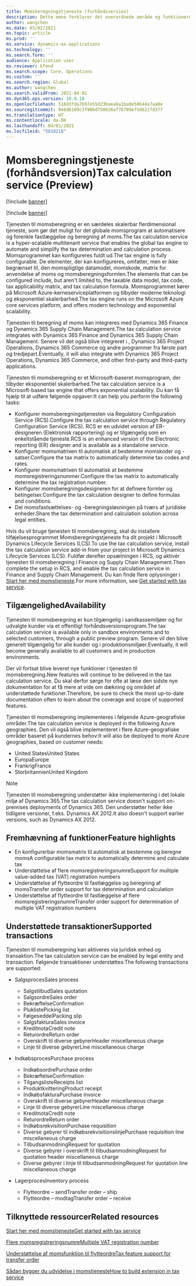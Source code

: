 ```yaml
---
title: Momsberegningstjeneste (forhåndsversion)
description: Dette emne forklarer det overordnede område og funktionerne for tjenesten til momsberegning.
author: wangchen
ms.date: 03/02/2021
ms.topic: article
ms.prod: ''
ms.service: dynamics-ax-applications
ms.technology: ''
ms.search.form: ''
audience: Application user
ms.reviewer: kfend
ms.search.scope: Core, Operations
ms.custom: ''
ms.search.region: Global
ms.author: wangchen
ms.search.validFrom: 2021-04-01
ms.dyn365.ops.version: 10.0.18
ms.openlocfilehash: 518d3fda7b97e55d23beea6a1ba0e50b44a7aa0e
ms.sourcegitcommit: 0e8db169c3f90bd750826af76709ef5d621fd377
ms.translationtype: HT
ms.contentlocale: da-DK
ms.lasthandoff: 04/01/2021
ms.locfileid: "5818218"
---
```

# <a name="tax-calculation-service-preview"></a><span data-ttu-id="60acd-103">Momsberegningstjeneste (forhåndsversion)</span><span class="sxs-lookup"><span data-stu-id="60acd-103">Tax calculation service (Preview)</span></span>

[!include [banner](../includes/banner.md)]

[!include [banner](../includes/preview-banner.md)]

<span data-ttu-id="60acd-104">Tjenesten til momsberegning er en særdeles skalerbar flerdimensional tjeneste, som gør det muligt for det globale momsprogram at automatisere og forenkle fastlæggelse og beregning af moms.</span><span class="sxs-lookup"><span data-stu-id="60acd-104">The tax calculation service is a hyper-scalable multitenant service that enables the global tax engine to automate and simplify the tax determination and calculation process.</span></span> <span data-ttu-id="60acd-105">Momsprogrammet kan konfigureres fuldt ud.</span><span class="sxs-lookup"><span data-stu-id="60acd-105">The tax engine is fully configurable.</span></span> <span data-ttu-id="60acd-106">De elementer, der kan konfigureres, omfatter, men er ikke begrænset til, den momspligtige datamodel, momskode, matrix for anvendelse af moms og momsberegningsformlen.</span><span class="sxs-lookup"><span data-stu-id="60acd-106">The elements that can be configured include, but aren't limited to, the taxable data model, tax code, tax applicability matrix, and tax calculation formula.</span></span> <span data-ttu-id="60acd-107">Momsprogrammet kører på Microsoft Azure-kerneserviceplatformen og tilbyder moderne teknologi og eksponentiel skalerbarhed.</span><span class="sxs-lookup"><span data-stu-id="60acd-107">The tax engine runs on the Microsoft Azure core services platform, and offers modern technology and exponential scalability.</span></span>

<span data-ttu-id="60acd-108">Tjenesten til beregning af moms kan integreres med Dynamics 365 Finance og Dynamics 365 Supply Chain Management.</span><span class="sxs-lookup"><span data-stu-id="60acd-108">The tax calculation service integrates with Dynamics 365 Finance and Dynamics 365 Supply Chain Management.</span></span> <span data-ttu-id="60acd-109">Senere vil det også blive integreret i , Dynamics 365 Project Operations, Dynamics 365 Commerce og andre programmer fra første part og tredjepart.</span><span class="sxs-lookup"><span data-stu-id="60acd-109">Eventually, it will also integrate with Dynamics 365 Project Operations, Dynamics 365 Commerce, and other first-party and third-party applications.</span></span>

<span data-ttu-id="60acd-110">Tjenesten til momsberegning er et Microsoft-baseret momsprogram, der tilbyder eksponentiel skalerbarhed.</span><span class="sxs-lookup"><span data-stu-id="60acd-110">The tax calculation service is a Microsoft-based tax engine that offers exponential scalability.</span></span> <span data-ttu-id="60acd-111">Du kan få hjælp til at udføre følgende opgaver:</span><span class="sxs-lookup"><span data-stu-id="60acd-111">It can help you perform the following tasks:</span></span>

- <span data-ttu-id="60acd-112">Konfigurer momsberegningstjenesten via Regulatory Configuration Service (RCS).</span><span class="sxs-lookup"><span data-stu-id="60acd-112">Configure the tax calculation service through Regulatory Configuration Service (RCS).</span></span> <span data-ttu-id="60acd-113">RCS er en udvidet version af ER-designeren (Elektronisk rapportering) og er tilgængelig som en enkeltstående tjeneste.</span><span class="sxs-lookup"><span data-stu-id="60acd-113">RCS is an enhanced version of the Electronic reporting (ER) designer and is available as a standalone service.</span></span>
- <span data-ttu-id="60acd-114">Konfigurer momsmatrixen til automatisk at bestemme momskoder og -satser.</span><span class="sxs-lookup"><span data-stu-id="60acd-114">Configure the tax matrix to automatically determine tax codes and rates.</span></span>
- <span data-ttu-id="60acd-115">Konfigurer momsmatrixen til automatisk at bestemme momsregistreringsnummer.</span><span class="sxs-lookup"><span data-stu-id="60acd-115">Configure the tax matrix to automatically determine the tax registration number.</span></span>
- <span data-ttu-id="60acd-116">Konfigurer momsberegningsdesigneren for at definere formler og betingelser.</span><span class="sxs-lookup"><span data-stu-id="60acd-116">Configure the tax calculation designer to define formulas and conditions.</span></span>
- <span data-ttu-id="60acd-117">Del momsfastsættelses- og -beregningsløsningen på tværs af juridiske enheder.</span><span class="sxs-lookup"><span data-stu-id="60acd-117">Share the tax determination and calculation solution across legal entities.</span></span>

<span data-ttu-id="60acd-118">Hvis du vil bruge tjenesten til momsberegning, skal du installere tilføjelsesprogrammet Momsberegningstjeneste fra dit projekt i Microsoft Dynamics Lifecycle Services (LCS).</span><span class="sxs-lookup"><span data-stu-id="60acd-118">To use the tax calculation service, install the tax calculation service add-in from your project in Microsoft Dynamics Lifecycle Services (LCS).</span></span> <span data-ttu-id="60acd-119">Fuldfør derefter opsætningen i RCS, og aktivér tjenesten til momsberegning i Finance og Supply Chain Management.</span><span class="sxs-lookup"><span data-stu-id="60acd-119">Then complete the setup in RCS, and enable the tax calculation service in Finance and Supply Chain Management.</span></span> <span data-ttu-id="60acd-120">Du kan finde flere oplysninger i [Start her med momstjeneste](https://go.microsoft.com/fwlink/?linkid=2138482).</span><span class="sxs-lookup"><span data-stu-id="60acd-120">For more information, see [Get started with tax service](https://go.microsoft.com/fwlink/?linkid=2138482).</span></span>

## <a name="availability"></a><span data-ttu-id="60acd-121">Tilgængelighed</span><span class="sxs-lookup"><span data-stu-id="60acd-121">Availability</span></span>

<span data-ttu-id="60acd-122">Tjenesten til momsberegning er kun tilgængelig i sandkassemiljøer og for udvalgte kunder via et offentligt forhåndsversionsprogram.</span><span class="sxs-lookup"><span data-stu-id="60acd-122">The tax calculation service is available only in sandbox environments and to selected customers, through a public preview program.</span></span> <span data-ttu-id="60acd-123">Senere vil den blive generelt tilgængelig for alle kunder og i produktionsmiljøer.</span><span class="sxs-lookup"><span data-stu-id="60acd-123">Eventually, it will become generally available to all customers and in production environments.</span></span>

<span data-ttu-id="60acd-124">Der vil fortsat blive leveret nye funktioner i tjenesten til momsberegning.</span><span class="sxs-lookup"><span data-stu-id="60acd-124">New features will continue to be delivered in the tax calculation service.</span></span> <span data-ttu-id="60acd-125">Du skal derfor sørge for ofte at læse den sidste nye dokumentation for at få mere at vide om dækning og området af understøttede funktioner.</span><span class="sxs-lookup"><span data-stu-id="60acd-125">Therefore, be sure to check the most up-to-date documentation often to learn about the coverage and scope of supported features.</span></span>

<span data-ttu-id="60acd-126">Tjenesten til momsberegning implementeres i følgende Azure-geografiske områder.</span><span class="sxs-lookup"><span data-stu-id="60acd-126">The tax calculation service is deployed in the following Azure geographies.</span></span> <span data-ttu-id="60acd-127">Den vil også blive implementeret i flere Azure-geografiske områder baseret på kundernes behov:</span><span class="sxs-lookup"><span data-stu-id="60acd-127">It will also be deployed to more Azure geographies, based on customer needs:</span></span>

- <span data-ttu-id="60acd-128">United States</span><span class="sxs-lookup"><span data-stu-id="60acd-128">United States</span></span>
- <span data-ttu-id="60acd-129">Europa</span><span class="sxs-lookup"><span data-stu-id="60acd-129">Europe</span></span>
- <span data-ttu-id="60acd-130">Frankrig</span><span class="sxs-lookup"><span data-stu-id="60acd-130">France</span></span>
- <span data-ttu-id="60acd-131">Storbritannien</span><span class="sxs-lookup"><span data-stu-id="60acd-131">United Kingdom</span></span>

> [!NOTE]
> <span data-ttu-id="60acd-132">Tjenesten til momsberegning understøtter ikke implementering i det lokale miljø af Dynamics 365.</span><span class="sxs-lookup"><span data-stu-id="60acd-132">The tax calculation service doesn't support on-premises deployments of Dynamics 365.</span></span> <span data-ttu-id="60acd-133">Den understøtter heller ikke tidligere versioner, f.eks. Dynamics AX 2012.</span><span class="sxs-lookup"><span data-stu-id="60acd-133">It also doesn't support earlier versions, such as Dynamics AX 2012.</span></span>

## <a name="feature-highlights"></a><span data-ttu-id="60acd-134">Fremhævning af funktioner</span><span class="sxs-lookup"><span data-stu-id="60acd-134">Feature highlights</span></span>

- <span data-ttu-id="60acd-135">En konfigurerbar momsmatrix til automatisk at bestemme og beregne moms</span><span class="sxs-lookup"><span data-stu-id="60acd-135">A configurable tax matrix to automatically determine and calculate tax</span></span>
- <span data-ttu-id="60acd-136">Understøttelse af flere momsregistreringsnumre</span><span class="sxs-lookup"><span data-stu-id="60acd-136">Support for multiple value-added tax (VAT) registration numbers</span></span>
- <span data-ttu-id="60acd-137">Understøttelse af flytteordre til fastlæggelse og beregning af moms</span><span class="sxs-lookup"><span data-stu-id="60acd-137">Transfer order support for tax determination and calculation</span></span>
- <span data-ttu-id="60acd-138">Understøttelse af flytteordre til fastlæggelse af flere momsregistreringsnumre</span><span class="sxs-lookup"><span data-stu-id="60acd-138">Transfer order support for determination of multiple VAT registration numbers</span></span>

## <a name="supported-transactions"></a><span data-ttu-id="60acd-139">Understøttede transaktioner</span><span class="sxs-lookup"><span data-stu-id="60acd-139">Supported transactions</span></span>

<span data-ttu-id="60acd-140">Tjenesten til momsberegning kan aktiveres via juridisk enhed og transaktion.</span><span class="sxs-lookup"><span data-stu-id="60acd-140">The tax calculation service can be enabled by legal entity and transaction.</span></span> <span data-ttu-id="60acd-141">Følgende transaktioner understøttes:</span><span class="sxs-lookup"><span data-stu-id="60acd-141">The following transactions are supported:</span></span>

- <span data-ttu-id="60acd-142">Salgsproces</span><span class="sxs-lookup"><span data-stu-id="60acd-142">Sales process</span></span>

    - <span data-ttu-id="60acd-143">Salgstilbud</span><span class="sxs-lookup"><span data-stu-id="60acd-143">Sales quotation</span></span>
    - <span data-ttu-id="60acd-144">Salgsordre</span><span class="sxs-lookup"><span data-stu-id="60acd-144">Sales order</span></span>
    - <span data-ttu-id="60acd-145">Bekræftelse</span><span class="sxs-lookup"><span data-stu-id="60acd-145">Confirmation</span></span>
    - <span data-ttu-id="60acd-146">Plukliste</span><span class="sxs-lookup"><span data-stu-id="60acd-146">Picking list</span></span>
    - <span data-ttu-id="60acd-147">Følgeseddel</span><span class="sxs-lookup"><span data-stu-id="60acd-147">Packing slip</span></span>
    - <span data-ttu-id="60acd-148">Salgsfaktura</span><span class="sxs-lookup"><span data-stu-id="60acd-148">Sales invoice</span></span>
    - <span data-ttu-id="60acd-149">Kreditnota</span><span class="sxs-lookup"><span data-stu-id="60acd-149">Credit note</span></span>
    - <span data-ttu-id="60acd-150">Returordre</span><span class="sxs-lookup"><span data-stu-id="60acd-150">Return order</span></span>
    - <span data-ttu-id="60acd-151">Overskrift til diverse gebyrer</span><span class="sxs-lookup"><span data-stu-id="60acd-151">Header miscellaneous charge</span></span>
    - <span data-ttu-id="60acd-152">Linje til diverse gebyrer</span><span class="sxs-lookup"><span data-stu-id="60acd-152">Line miscellaneous charge</span></span>

- <span data-ttu-id="60acd-153">Indkøbsproces</span><span class="sxs-lookup"><span data-stu-id="60acd-153">Purchase process</span></span>

    - <span data-ttu-id="60acd-154">Indkøbsordre</span><span class="sxs-lookup"><span data-stu-id="60acd-154">Purchase order</span></span>
    - <span data-ttu-id="60acd-155">Bekræftelse</span><span class="sxs-lookup"><span data-stu-id="60acd-155">Confirmation</span></span>
    - <span data-ttu-id="60acd-156">Tilgangsliste</span><span class="sxs-lookup"><span data-stu-id="60acd-156">Receipts list</span></span>
    - <span data-ttu-id="60acd-157">Produktkvittering</span><span class="sxs-lookup"><span data-stu-id="60acd-157">Product receipt</span></span>
    - <span data-ttu-id="60acd-158">Indkøbsfaktura</span><span class="sxs-lookup"><span data-stu-id="60acd-158">Purchase invoice</span></span>
    - <span data-ttu-id="60acd-159">Overskrift til diverse gebyrer</span><span class="sxs-lookup"><span data-stu-id="60acd-159">Header miscellaneous charge</span></span>
    - <span data-ttu-id="60acd-160">Linje til diverse gebyrer</span><span class="sxs-lookup"><span data-stu-id="60acd-160">Line miscellaneous charge</span></span>
    - <span data-ttu-id="60acd-161">Kreditnota</span><span class="sxs-lookup"><span data-stu-id="60acd-161">Credit note</span></span>
    - <span data-ttu-id="60acd-162">Returordre</span><span class="sxs-lookup"><span data-stu-id="60acd-162">Return order</span></span>
    - <span data-ttu-id="60acd-163">Indkøbsrekvisition</span><span class="sxs-lookup"><span data-stu-id="60acd-163">Purchase requisition</span></span>
    - <span data-ttu-id="60acd-164">Diverse gebyrer til indkøbsrekvisitionslinje</span><span class="sxs-lookup"><span data-stu-id="60acd-164">Purchase requisition line miscellaneous charge</span></span>
    - <span data-ttu-id="60acd-165">Tilbudsanmodning</span><span class="sxs-lookup"><span data-stu-id="60acd-165">Request for quotation</span></span>
    - <span data-ttu-id="60acd-166">Diverse gebyrer i overskrift til tilbudsanmodning</span><span class="sxs-lookup"><span data-stu-id="60acd-166">Request for quotation header miscellaneous charge</span></span>
    - <span data-ttu-id="60acd-167">Diverse gebyrer i linje til tilbudsanmodning</span><span class="sxs-lookup"><span data-stu-id="60acd-167">Request for quotation line miscellaneous charge</span></span>

- <span data-ttu-id="60acd-168">Lagerproces</span><span class="sxs-lookup"><span data-stu-id="60acd-168">Inventory process</span></span>

    - <span data-ttu-id="60acd-169">Flytteordre – send</span><span class="sxs-lookup"><span data-stu-id="60acd-169">Transfer order – ship</span></span>
    - <span data-ttu-id="60acd-170">Flytteordre – modtag</span><span class="sxs-lookup"><span data-stu-id="60acd-170">Transfer order – receive</span></span>

## <a name="related-resources"></a><span data-ttu-id="60acd-171">Tilknyttede ressourcer</span><span class="sxs-lookup"><span data-stu-id="60acd-171">Related resources</span></span>

[<span data-ttu-id="60acd-172">Start her med momstjeneste</span><span class="sxs-lookup"><span data-stu-id="60acd-172">Get started with tax service</span></span>](https://go.microsoft.com/fwlink/?linkid=2138482)

[<span data-ttu-id="60acd-173">Flere momsregistreringsnumre</span><span class="sxs-lookup"><span data-stu-id="60acd-173">Multiple VAT registration number</span></span>](https://go.microsoft.com/fwlink/?linkid=2153387)

[<span data-ttu-id="60acd-174">Understøttelse af momsfunktion til flytteordre</span><span class="sxs-lookup"><span data-stu-id="60acd-174">Tax feature support for transfer order</span></span>](https://go.microsoft.com/fwlink/?linkid=2153388)

[<span data-ttu-id="60acd-175">Sådan bygger du udvidelse i momstjeneste</span><span class="sxs-lookup"><span data-stu-id="60acd-175">How to build extension in tax service</span></span>](https://go.microsoft.com/fwlink/?linkid=2138483)
